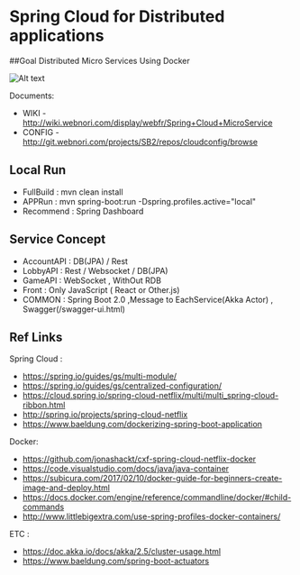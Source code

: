 # Spring Cloud for Distributed applications

##Goal
Distributed Micro Services Using Docker

![Alt text](http://wiki.webnori.com/download/attachments/16646192/image2018-12-1_2-43-49.png?version=1&modificationDate=1543599828672&api=v2)

Documents:
* WIKI - http://wiki.webnori.com/display/webfr/Spring+Cloud+MicroService
* CONFIG - http://git.webnori.com/projects/SB2/repos/cloudconfig/browse

## Local Run
* FullBuild : mvn clean install
* APPRun : mvn spring-boot:run -Dspring.profiles.active="local"
* Recommend : Spring Dashboard

## Service Concept
* AccountAPI : DB(JPA) / Rest
* LobbyAPI : Rest / Websocket / DB(JPA)
* GameAPI : WebSocket , WithOut RDB
* Front : Only JavaScript ( React or Other.js) 
* COMMON : Spring Boot 2.0  ,Message to EachService(Akka Actor) , Swagger(/swagger-ui.html)
## Ref Links

Spring Cloud :
* https://spring.io/guides/gs/multi-module/
* https://spring.io/guides/gs/centralized-configuration/
* https://cloud.spring.io/spring-cloud-netflix/multi/multi_spring-cloud-ribbon.html
* http://spring.io/projects/spring-cloud-netflix
* https://www.baeldung.com/dockerizing-spring-boot-application

Docker:
* https://github.com/jonashackt/cxf-spring-cloud-netflix-docker
* https://code.visualstudio.com/docs/java/java-container
* https://subicura.com/2017/02/10/docker-guide-for-beginners-create-image-and-deploy.html
* https://docs.docker.com/engine/reference/commandline/docker/#child-commands
* http://www.littlebigextra.com/use-spring-profiles-docker-containers/

ETC : 
* https://doc.akka.io/docs/akka/2.5/cluster-usage.html
* https://www.baeldung.com/spring-boot-actuators




